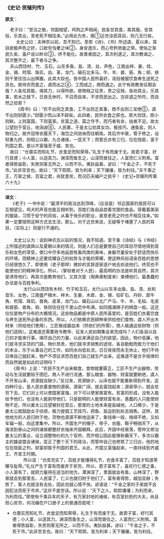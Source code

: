 ### 《史记·货殖列传》

**原文**：

    老子曰：“至治之极，邻国相望，鸡狗之声相闻，民各甘其食，美其服，安其俗，乐其业，至老死不相往来。”必用此为务，挽①近世涂民耳目，则几无行矣。   
    
    太史公曰：夫神农以前，吾不知已。至若《诗》、《书》所述虞、夏以来，耳目欲极声色之好，口欲穷刍豢之味②，身安逸乐，而心夸矜势能之荣。使俗之渐民久矣，虽户说以眇论③，终不能化。故善者因之，其次利道之，其次教诲之，其次整齐之，最下者与之争。  
    夫山西饶材、竹、玉石，山东多鱼、盐、漆、丝、声色，江南出梓、姜、桂、金、锡、玳瑁、珠玑、齿、革，龙门、碣石北多马、牛、羊、裘、筋、角；铜、铁则千里往往山出棋置。此其大较也。皆中国人民所喜好，谣俗被服饮食奉生送死之具也。故待农而食之，虞而出之④，工而成之，商而通之。此宁有政教发征期会哉？人各任其能，竭其力，以得所欲。故物贱之征贵，贵之征贱，各劝其业，乐其事，若水之趋下，日夜无休时，不召而自来，不求而民出之。岂非道之所符，而自然之验邪？  
    
    《周书》曰：“农不出则乏其食，工不出则乏其事，商不出则三宝绝⑤，虞不出则财匮少。”财匮少而山泽不辟矣。此四者，民所衣食之原也。原大则饶，原小则鲜。上则富国，下则富家。贫富之道，莫之夺予，而巧者有余，拙者不足。故太公望封于营丘，地潟卤⑥，人民寡，于是太公劝其女功，极技巧，通鱼盐，则人物归之。故齐冠带衣履天下，海岱之间敛袂而往朝焉。其后齐中衰，管子修之，设轻重九府，则桓公以霸，九合诸侯，一匡天下；而管氏亦有三归，位在陪臣，富于列国之君。是以齐富强至于威、宣也。  
    故曰：“仓廪实而知礼节，衣食足而知荣辱。”礼生于有而废于无。故君子富，好行其德；小人富，以适其力。渊深而鱼生之，山深而兽往之，人富而仁义附焉。富者得势益彰，失势则客无所之，以而不乐。夷狄益甚。谚曰：“千金之子，不死于市。”此非空言也。故曰：“天下熙熙，皆为利来；天下攘攘，皆为利往。”夫千乘之王，万家之侯，百室之君，尚犹患贫，而况匹夫编户之民乎！《史记•货殖列传第六十九》

---
**译文**：  
　   《老子》一书中说：“最清平的政治达到顶峰，（应该是）邻近国家的居民可以互相望见，鸡犬的声音也能互相听到，百姓们各自品尝着甘甜的食品，穿戴着美丽的服装，习惯于安宁的风俗，从事于快乐的职业，直至老死之时也不相互往来。”如果一定要按照这种方式去生活，那么，对于近世来说，无疑等于堵塞了人民的耳目，（实际上）则是行不通的。  
　   
　　太史公认为：说到神农氏以前的情况，我不知道。至于象《诗经》与《书经》上所描述的虞舜以及夏朝以来的情况，则是人们总是要使自己的耳目尽情地得到音乐和女色的享受，使口中尽多地品尝牲畜肉类的美味，身躯尽量安处于舒适而快乐的环境，而精神上还要炫耀自己的权势与才能的荣耀，使这种风俗浸染百姓的思想已经很悠久了，即使用（老子那样）微妙的言辞逐家逐户地去劝说他们，终究也不能使他们的精神淳化。所以，（掌权者对于人民），最高明的办法是听其自然，其次是诱导他们，再其次是教育他们，又其次是（用典章制度来）束缚他们，最愚蠢的办法是与百姓争利。  
　　
　　太行山以西饶有木材、竹子和玉石，太行山以东多出鱼、盐、漆、丝和音乐、女色，江南盛产楠木、梓木、生姜、木犀、金、锡、铅矿石、丹砂、犀牛角、玳瑁、珠玑、兽角、皮革，龙门山、碣石山以北广产马、牛、羊、毛毡、毛皮和兽筋、兽角，铜、铁则往往在千里山峦中布满，如同摆满棋子的棋盘一般。这还仅仅是物产分布的大概情况。这些物品都是中原人民所喜爱的，是百姓们衣着饮食与养生送死所必备的东西。所以，人们依赖农民耕种来供给他们食物，虞人开出木材来（供给他们使用），工匠做成器皿来（供他们的所需），商人输通这些财物（供他们选购）。这难道还需要政令教导、征发人民如期集会来完成吗？人们各自以自己的才能来行事，竭尽自己的力量，以此来满足自己的欲望。因此，物价低廉，他们就寻求买货的门路，物价昂贵，他们就寻求销售的途径，各自勤勉而致力于他们的本业，乐于从事自己的工作，如同水向低处流，日日夜夜而永无休止，他们不待召唤自己就赶来，物产不须征求而百姓们自己就生产出来。这难道不是合乎规律的而自然就是如此的证明吗？
　　  
　　《周书》上说：“农民不生产出来粮食，食物就要匮乏，工匠不生产出器物，劳动与生活就要陷于困厄，商人不进行流通，那么粮食、器物、财富就要断绝，虞人不开发山泽，资源就会缺少。”反过来，资源缺少，山泽也就不能重新得到开发。这四种行业，是人民衣着食物的源泉。源泉广阔，就会富饶起来；源泉窄小，就会贫穷下去。它们对上可以使国家富强，对下可以使家族富有。贫富的形成，没有入能给予他们，也没有人能剥夺他们，只是聪明的人能使财富有余，愚蠢的人只能使财物不足。所以姜太公吕望被封在营丘，那里的土地本来是盐碱地，人口稀少，于是姜太公就鼓励女子纺绩，极力提倡工艺技巧，把鱼、盐运到别处去销售。这样，其他地方的人民归附于他，货物也源源不断地运来了，象钱串一般，络绎不绝，又如车辐一般，向这里集中。所以，齐国生产的帽子、带子，衣服、鞋子畅销天下，从海滨到泰山之间的诸侯都整好衣袖来齐国朝拜。此后，齐国中经衰落，管仲又修治姜太公的事业，设立调整物价的九个官府，而齐桓公因此能够称霸天下，多次以霸主的雄姿盟会诸侯，匡正了整个天下的政治，而管仲自己也修筑了三归台，他的地位在陪臣之列，财富却胜于列国的君王。从此，齐国又富强起来，一直持续到齐威王、齐宣王时期。  
　　
　　所以说：“仓库充实了，百姓才能懂得礼节，衣食丰富了，百姓才知道荣耀与耻辱。”礼仪产生于富有而废弃于贫穷。所以，君子富有了，喜欢行仁德之事，小人富有了，就把力量用在适当的地方。潭渊深了，里面就会有鱼，山林深了，野兽就会到那里去，人民富了，仁义也就归附于他们了。富有者得势，越加显赫；失势了，客人也就没有去处，因此也就心情不快。谚语说：“千金之家的子弟就不会因犯法而死于市井。”这并不是空话。所以说：“天下之人，熙熙壤壤；为利而来，为利而往。”即使有千乘兵车的天子，有万家封地的诸侯，有百室封邑的大夫，尚且担心贫穷，何况编在户口册子上的普通百姓呢！


- 仓廪实而知礼节，衣食足而知荣辱，礼生于有而废于无，故君子富，好行其德；小人富，以适其力。渊深而鱼生之，山深而兽往之，人富而仁义附焉。富者得势益彰，失势则客无所之，以而不乐。夷狄益甚。谚曰：“千金之子，不死于市。”此非空言也。故曰：“天下熙熙，皆为利来；天下攘攘，皆为利往。